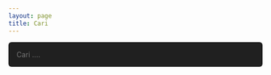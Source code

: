 ```yaml
---
layout: page
title: Cari
---
```


<style>
	#search-container {
	    max-width: 100%;
	}

	input[type=text] {
		font-size: normal;
	    outline: none;
	    padding: 1rem;
		background: #202020;
	    width: 100%;
		-webkit-appearance: none;
		font-family: inherit;
		font-size: 100%;
		border: none;
		border-radius: 6px;
	}
	#results-container {
		margin: .5rem 0;
	}
</style>

<!-- Html Elements for Search -->
<div id="search-container">
<input type="text" id="search-input" placeholder="Cari ....">
<ol id="results-container"></ol>
</div>

<!-- Script pointing to search-script.js -->
<script src="/search.js" type="text/javascript"></script>

<!-- Configuration -->
<script type="text/javascript">
SimpleJekyllSearch({
  searchInput: document.getElementById('search-input'),
  resultsContainer: document.getElementById('results-container'),
  json: '/search.json',
  searchResultTemplate: '<li><a href="{url}" title="{description}">{title}</a></li>',
  noResultsText: 'Hasil tidak ditemukan.',
  limit: 10,
  fuzzy: false,
  exclude: ['Welcome']
})
</script>
